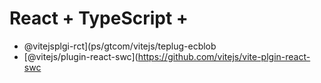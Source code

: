 # React + TypeScript + 

- @vitejsplgi-rct](ps/gtcom/vitejs/teplug-ecblob
- [@vitejs/plugin-react-swc](https://github.com/vitejs/vite-plgin-react-swc

